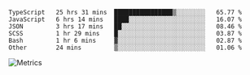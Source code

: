 <!--START_SECTION:waka-->

```text
TypeScript   25 hrs 31 mins  ████████████████▒░░░░░░░░   65.77 %
JavaScript   6 hrs 14 mins   ████░░░░░░░░░░░░░░░░░░░░░   16.07 %
JSON         3 hrs 17 mins   ██░░░░░░░░░░░░░░░░░░░░░░░   08.46 %
SCSS         1 hr 29 mins    █░░░░░░░░░░░░░░░░░░░░░░░░   03.87 %
Bash         1 hr 6 mins     ▓░░░░░░░░░░░░░░░░░░░░░░░░   02.87 %
Other        24 mins         ▒░░░░░░░░░░░░░░░░░░░░░░░░   01.06 %
```

<!--END_SECTION:waka-->

![Metrics](https://metrics.lecoq.io/TachibanaKimika?template=classic&base.activity=0&base.community=0&base.repositories=0&languages=1&isocalendar=1&isocalendar.duration=half-year&languages.limit=8&languages.sections=most-used&languages.colors=github&languages.threshold=0%25&languages.indepth=false&languages.recent.load=300&languages.recent.days=14&config.timezone=Asia%2FShanghai)
